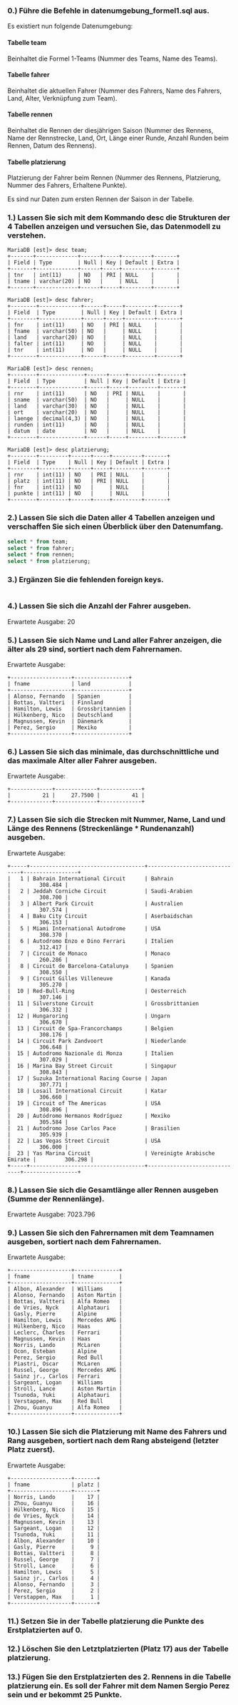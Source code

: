 ### 0.) Führe die Befehle in datenumgebung_formel1.sql aus.

Es existiert nun folgende Datenumgebung:

#### Tabelle team

Beinhaltet die Formel 1-Teams (Nummer des Teams, Name des Teams).

#### Tabelle fahrer

Beinhaltet die aktuellen Fahrer (Nummer des Fahrers, Name des Fahrers, Land, Alter, Verknüpfung zum Team).

#### Tabelle rennen

Beinhaltet die Rennen der diesjährigen Saison (Nummer des Rennens, Name der Rennstrecke, Land, Ort, Länge einer Runde, Anzahl Runden beim Rennen, Datum des Rennens).

#### Tabelle platzierung

Platzierung der Fahrer beim Rennen (Nummer des Rennens, Platzierung, Nummer des Fahrers, Erhaltene Punkte).

Es sind nur Daten zum ersten Rennen der Saison in der Tabelle.

### 1.) Lassen Sie sich mit dem Kommando desc die Strukturen der 4 Tabellen anzeigen und versuchen Sie, das Datenmodell zu verstehen.

```
MariaDB [est]> desc team;
+-------+-------------+------+-----+---------+-------+
| Field | Type        | Null | Key | Default | Extra |
+-------+-------------+------+-----+---------+-------+
| tnr   | int(11)     | NO   | PRI | NULL    |       |
| tname | varchar(20) | NO   |     | NULL    |       |
+-------+-------------+------+-----+---------+-------+

MariaDB [est]> desc fahrer;
+--------+-------------+------+-----+---------+-------+
| Field  | Type        | Null | Key | Default | Extra |
+--------+-------------+------+-----+---------+-------+
| fnr    | int(11)     | NO   | PRI | NULL    |       |
| fname  | varchar(50) | NO   |     | NULL    |       |
| land   | varchar(20) | NO   |     | NULL    |       |
| falter | int(11)     | NO   |     | NULL    |       |
| tnr    | int(11)     | NO   |     | NULL    |       |
+--------+-------------+------+-----+---------+-------+

MariaDB [est]> desc rennen;
+--------+--------------+------+-----+---------+-------+
| Field  | Type         | Null | Key | Default | Extra |
+--------+--------------+------+-----+---------+-------+
| rnr    | int(11)      | NO   | PRI | NULL    |       |
| sname  | varchar(50)  | NO   |     | NULL    |       |
| land   | varchar(30)  | NO   |     | NULL    |       |
| ort    | varchar(20)  | NO   |     | NULL    |       |
| laenge | decimal(4,3) | NO   |     | NULL    |       |
| runden | int(11)      | NO   |     | NULL    |       |
| datum  | date         | NO   |     | NULL    |       |
+--------+--------------+------+-----+---------+-------+

MariaDB [est]> desc platzierung;
+--------+---------+------+-----+---------+-------+
| Field  | Type    | Null | Key | Default | Extra |
+--------+---------+------+-----+---------+-------+
| rnr    | int(11) | NO   | PRI | NULL    |       |
| platz  | int(11) | NO   | PRI | NULL    |       |
| fnr    | int(11) | NO   |     | NULL    |       |
| punkte | int(11) | NO   |     | NULL    |       |
+--------+---------+------+-----+---------+-------+
```

### 2.) Lassen Sie sich die Daten aller 4 Tabellen anzeigen und verschaffen Sie sich einen Überblick über den Datenumfang.

```sql
select * from team;
select * from fahrer;
select * from rennen;
select * from platzierung;
```

### 3.) Ergänzen Sie die fehlenden foreign keys.

```sql

```

### 4.) Lassen Sie sich die Anzahl der Fahrer ausgeben.

Erwartete Ausgabe: 20

### 5.) Lassen Sie sich Name und Land aller Fahrer anzeigen, die älter als 29 sind, sortiert nach dem Fahrernamen.

Erwartete Ausgabe:
```
+-------------------+-----------------+
| fname             | land            |
+-------------------+-----------------+
| Alonso, Fernando  | Spanien         |
| Bottas, Valtteri  | Finnland        |
| Hamilton, Lewis   | Grossbritannien |
| Hülkenberg, Nico  | Deutschland     |
| Magnussen, Kevin  | Dänemark        |
| Perez, Sergio     | Mexiko          |
+-------------------+-----------------+
```

### 6.) Lassen Sie sich das minimale, das durchschnittliche und das maximale Alter aller Fahrer ausgeben.

Erwartete Ausgabe:
```
+-------------+-------------+-------------+
|          21 |     27.7500 |          41 |
+-------------+-------------+-------------+
```

### 7.) Lassen Sie sich die Strecken mit Nummer, Name, Land und Länge des Rennens (Streckenlänge * Rundenanzahl) ausgeben.

Erwartete Ausgabe:

```
+-----+------------------------------------+------------------------------+-----------------+
|   1 | Bahrain International Circuit      | Bahrain                      |         308.484 |
|   2 | Jeddah Corniche Circuit            | Saudi-Arabien                |         308.700 |
|   3 | Albert Park Circuit                | Australien                   |         307.574 |
|   4 | Baku City Circuit                  | Aserbaidschan                |         306.153 |
|   5 | Miami International Autodrome      | USA                          |         308.370 |
|   6 | Autodromo Enzo e Dino Ferrari      | Italien                      |         312.417 |
|   7 | Circuit de Monaco                  | Monaco                       |         260.286 |
|   8 | Circuit de Barcelona-Catalunya     | Spanien                      |         308.550 |
|   9 | Circuit Gilles Villeneuve          | Kanada                       |         305.270 |
|  10 | Red-Bull-Ring                      | Oesterreich                  |         307.146 |
|  11 | Silverstone Circuit                | Grossbrittanien              |         306.332 |
|  12 | Hungaroring                        | Ungarn                       |         306.670 |
|  13 | Circuit de Spa-Francorchamps       | Belgien                      |         308.176 |
|  14 | Circuit Park Zandvoort             | Niederlande                  |         306.648 |
|  15 | Autodromo Nazionale di Monza       | Italien                      |         307.029 |
|  16 | Marina Bay Street Circuit          | Singapur                     |         308.843 |
|  17 | Suzuka International Racing Course | Japan                        |         307.771 |
|  18 | Losail International Circuit       | Katar                        |         306.660 |
|  19 | Circuit of The Americas            | USA                          |         308.896 |
|  20 | Autódromo Hermanos Rodríguez       | Mexiko                       |         305.584 |
|  21 | Autodromo Jose Carlos Pace         | Brasilien                    |         305.939 |
|  22 | Las Vegas Street Circuit           | USA                          |         306.000 |
|  23 | Yas Marina Circuit                 | Vereinigte Arabische Emirate |         306.298 |
+-----+------------------------------------+------------------------------+-----------------+
```

### 8.) Lassen Sie sich die Gesamtlänge aller Rennen ausgeben (Summe der Rennenlänge).

Erwartete Ausgabe: 7023.796

### 9.) Lassen Sie sich den Fahrernamen mit dem Teamnamen ausgeben, sortiert nach dem Fahrernamen.

Erwartete Ausgabe:

```
+-------------------+--------------+
| fname             | tname        |
+-------------------+--------------+
| Albon, Alexander  | Williams     |
| Alonso, Fernando  | Aston Martin |
| Bottas, Valtteri  | Alfa Romeo   |
| de Vries, Nyck    | Alphatauri   |
| Gasly, Pierre     | Alpine       |
| Hamilton, Lewis   | Mercedes AMG |
| Hülkenberg, Nico  | Haas         |
| Leclerc, Charles  | Ferrari      |
| Magnussen, Kevin  | Haas         |
| Norris, Lando     | McLaren      |
| Ocon, Esteban     | Alpine       |
| Perez, Sergio     | Red Bull     |
| Piastri, Oscar    | McLaren      |
| Russel, George    | Mercedes AMG |
| Sainz jr., Carlos | Ferrari      |
| Sargeant, Logan   | Williams     |
| Stroll, Lance     | Aston Martin |
| Tsunoda, Yuki     | Alphatauri   |
| Verstappen, Max   | Red Bull     |
| Zhou, Guanyu      | Alfa Romeo   |
+-------------------+--------------+
```

### 10.) Lassen Sie sich die Platzierung mit Name des Fahrers und Rang ausgeben, sortiert nach dem Rang absteigend (letzter Platz zuerst).

Erwartete Ausgabe:

```
+-------------------+-------+
| fname             | platz |
+-------------------+-------+
| Norris, Lando     |    17 |
| Zhou, Guanyu      |    16 |
| Hülkenberg, Nico  |    15 |
| de Vries, Nyck    |    14 |
| Magnussen, Kevin  |    13 |
| Sargeant, Logan   |    12 |
| Tsunoda, Yuki     |    11 |
| Albon, Alexander  |    10 |
| Gasly, Pierre     |     9 |
| Bottas, Valtteri  |     8 |
| Russel, George    |     7 |
| Stroll, Lance     |     6 |
| Hamilton, Lewis   |     5 |
| Sainz jr., Carlos |     4 |
| Alonso, Fernando  |     3 |
| Perez, Sergio     |     2 |
| Verstappen, Max   |     1 |
+-------------------+-------+
```

### 11.) Setzen Sie in der Tabelle platzierung die Punkte des Erstplatzierten auf 0.

### 12.) Löschen Sie den Letztplatzierten (Platz 17) aus der Tabelle platzierung.

### 13.) Fügen Sie den Erstplatzierten des 2. Rennens in die Tabelle platzierung ein. Es soll der Fahrer mit dem Namen Sergio Perez sein und er bekommt 25 Punkte.
